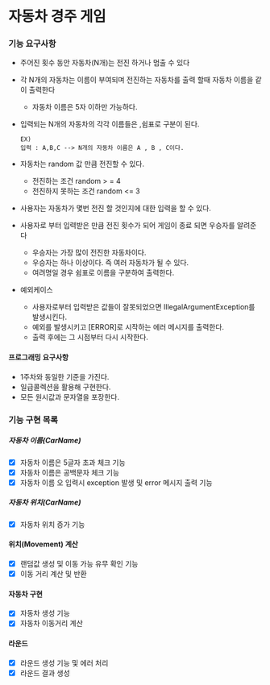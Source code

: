 # 자동차 경주 게임


### 기능 요구사항

- 주어진 횟수 동안 자동차(N개)는 전진 하거나 멈출 수 있다

- 각 N개의 자동차는 이름이 부여되며 전진하는 자동차를 출력 할때 자동차 이름을 같이 출력한다

  - 자동차 이름은 5자 이하만 가능하다.

- 입력되는 N개의 자동차의 각각 이름들은 ,쉼표로 구분이 된다.

  ```
  EX)
  입력 : A,B,C --> N개의 자동차 이름은 A , B , C이다.
  
  ```

- 자동차는 random 값 만큼 전진할 수 있다.

  - 전진하는 조건 random > = 4
  - 전진하지 못하는 조건 random <= 3

- 사용자는 자동차가 몇번 전진 할 것인지에 대한 입력을 할 수 있다.

- 사용자로 부터 입력받은 만큼 전진 횟수가 되어 게임이 종료 되면 우승자를 알려준다

  - 우승자는 가장 많이 전진한 자동차이다.
  - 우승자는 하나 이상이다. 즉 여러 자동차가 될 수 있다.
  - 여려명일 경우 쉼표로 이름을 구분하여 출력한다.

- 예외케이스

  - 사용자로부터 입력받은 값들이 잘못되었으면 IllegalArgumentException를 발생시킨다.
  - 예외를 발생시키고 [ERROR]로 시작하는 에러 메시지를 출력한다.
  - 출력 후에는 그 시점부터 다시 시작한다.



#### 프로그래밍 요구사항  
- 1주차와 동일한 기준을 가진다.
- 일급콜렉션을 활용해 구현한다.
- 모든 원시값과 문자열을 포장한다.  
### 기능 구현 목록
##### 자동차 이름(CarName)
-  [x] 자동차 이름은 5글자 초과 체크 기능
-  [x] 자동차 이름은 공백문자 체크 기능
-  [x] 자동차 이름 오 입력시 exception 발생 및 error 메시지 출력 기능

##### 자동차 위치(CarName)
-  [x] 자동차 위치 증가 기능

#### 위치(Movement) 계산
-  [x] 랜덤값 생성 및 이동 가능 유무 확인 기능
-  [x] 이동 거리 계산 및 반환

#### 자동차 구현
-  [x] 자동차 생성 기능
-  [x] 자동차 이동거리 계산

#### 라운드
-  [x] 라운드 생성 기능 및 에러 처리
-  [x] 라운드 결과 생성